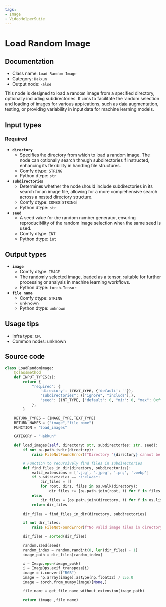 ```yaml
---
tags:
- Image
- VideoHelperSuite
---
```


# Load Random Image
## Documentation
- Class name: `Load Random Image`
- Category: `Hakkun`
- Output node: `False`

This node is designed to load a random image from a specified directory, optionally including subdirectories. It aims to facilitate the random selection and loading of images for various applications, such as data augmentation, testing, or providing variability in input data for machine learning models.
## Input types
### Required
- **`directory`**
    - Specifies the directory from which to load a random image. The node can optionally search through subdirectories if instructed, enhancing its flexibility in handling file structures.
    - Comfy dtype: `STRING`
    - Python dtype: `str`
- **`subdirectories`**
    - Determines whether the node should include subdirectories in its search for an image file, allowing for a more comprehensive search across a nested directory structure.
    - Comfy dtype: `COMBO[STRING]`
    - Python dtype: `str`
- **`seed`**
    - A seed value for the random number generator, ensuring reproducibility of the random image selection when the same seed is used.
    - Comfy dtype: `INT`
    - Python dtype: `int`
## Output types
- **`image`**
    - Comfy dtype: `IMAGE`
    - The randomly selected image, loaded as a tensor, suitable for further processing or analysis in machine learning workflows.
    - Python dtype: `torch.Tensor`
- **`file name`**
    - Comfy dtype: `STRING`
    - unknown
    - Python dtype: `unknown`
## Usage tips
- Infra type: `CPU`
- Common nodes: unknown


## Source code
```python
class LoadRandomImage:
    @classmethod
    def INPUT_TYPES(s):
        return {
            "required": {
                "directory": (TEXT_TYPE, {"default": ""}),
                "subdirectories": (["ignore", "include"],),
                "seed": (INT_TYPE, {"default": 0, "min": 0, "max": 0xffffffffffffffff}),
            },
        }

    RETURN_TYPES = (IMAGE_TYPE,TEXT_TYPE)
    RETURN_NAMES = ("image","file name")
    FUNCTION = "load_images"

    CATEGORY = "Hakkun"

    def load_images(self, directory: str, subdirectories: str, seed):
        if not os.path.isdir(directory):
            raise FileNotFoundError(f"Directory '{directory} cannot be found.'")

        # Function to recursively find files in subdirectories
        def find_files_in_dir(directory, subdirectories):
            valid_extensions = ['.jpg', '.jpeg', '.png', '.webp']
            if subdirectories == "include":
                dir_files = []
                for root, dirs, files in os.walk(directory):
                    dir_files += [os.path.join(root, f) for f in files if any(f.lower().endswith(ext) for ext in valid_extensions)]
            else:
                dir_files = [os.path.join(directory, f) for f in os.listdir(directory) if any(f.lower().endswith(ext) for ext in valid_extensions)]
            return dir_files
        
        dir_files = find_files_in_dir(directory, subdirectories)

        if not dir_files:
            raise FileNotFoundError(f"No valid image files in directory '{directory}'.")

        dir_files = sorted(dir_files)
        
        random.seed(seed)
        random_index = random.randint(0, len(dir_files) - 1)
        image_path = dir_files[random_index]

        i = Image.open(image_path)
        i = ImageOps.exif_transpose(i)
        image = i.convert("RGB")
        image = np.array(image).astype(np.float32) / 255.0
        image = torch.from_numpy(image)[None,]

        file_name = get_file_name_without_extension(image_path)

        return (image ,file_name)

```
